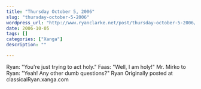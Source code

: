 ```yaml
---
title: "Thursday October 5, 2006"
slug: "thursday-october-5-2006"
wordpress_url: "http://www.ryanclarke.net/post/thursday-october-5-2006/"
date: 2006-10-05
tags: []
categories: ["Xanga"]
description: ""

---
```


Ryan: "You're just trying to act holy."
Faas: "Well, I am holy!"
Mr. Mirko to Ryan: "Yeah! Any other dumb questions?"
Ryan
Originally posted at classicalRyan.xanga.com
